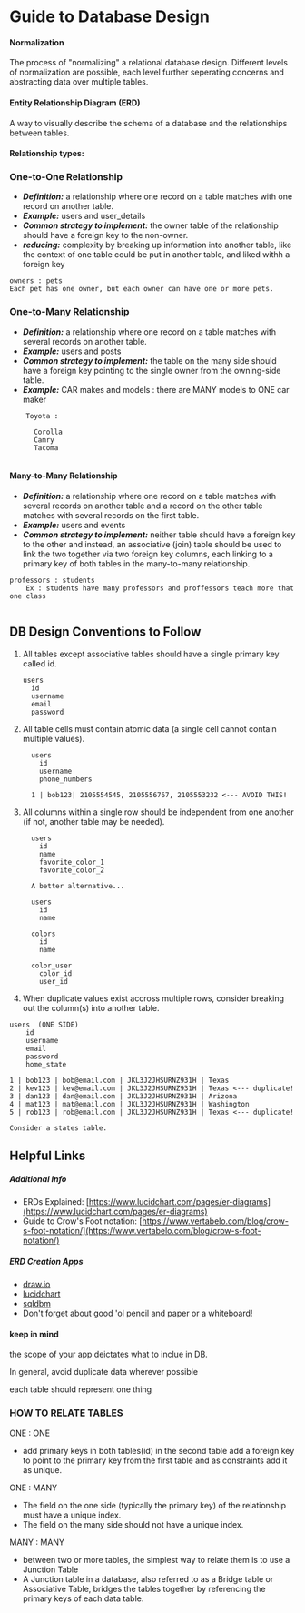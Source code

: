 # Guide to Database Design

#### Normalization

The process of "normalizing" a relational database design. Different levels of normalization are possible, each level further seperating concerns and abstracting data over multiple tables.

#### Entity Relationship Diagram (ERD) 

A way to visually describe the schema of a database and the relationships between tables.
   

#### Relationship types:
### One-to-One Relationship

- ***Definition:*** a relationship where one record on a table matches with one record on another table.
- ***Example:*** users and user_details
- ***Common strategy to implement:*** the owner table of the relationship should have a foreign key to the non-owner.
- ***reducing:*** complexity by breaking up information into another table, like the context of one table could be put in another table, and liked withh a foreign key
 ````
 owners : pets
 Each pet has one owner, but each owner can have one or more pets.
 ````

### One-to-Many Relationship

- ***Definition:*** a relationship where one record on a table matches with several records on another table.
- ***Example:*** users and posts
- ***Common strategy to implement:*** the table on the many side should have a foreign key pointing to the single owner from the owning-side table.
- ***Example:*** CAR makes and models :
there are MANY models to ONE car maker

```
    Toyota : 

      Corolla
      Camry
      Tacoma 
 
 ```
#### Many-to-Many Relationship

- ***Definition:*** a relationship where one record on a table matches with several records on another table and a record on the other table matches with several records on the first table.
- ***Example:*** users and events
- ***Common strategy to implement:*** neither table should have a foreign key to the other and instead, an associative (join) table should be used to link the two together via two foreign key columns, each linking to a primary key of both tables in the many-to-many relationship.

 ```
 professors : students
     Ex : students have many professors and proffessors teach more that one class
   
   ```
<div style="page-break-after: always;"></div>

## DB Design Conventions to Follow

1. All tables except associative tables should have a single primary key called id.

	```
	users
	  id
	  username
	  email
	  password
	```

2. All table cells must contain atomic data (a single cell cannot contain multiple values).
	
	```
	  users
	    id
	    username
	    phone_numbers
												
	  1 | bob123| 2105554545, 2105556767, 2105553232 <--- AVOID THIS!
	```


3. All columns within a single row should be independent from one another (if not, another table may be needed).

	```
	  users
	    id
	    name
	    favorite_color_1
	    favorite_color_2
	
      A better alternative...
	
	  users           
	    id
	    name
	
	  colors
	    id
	    name
	
	  color_user
	    color_id
	    user_id
	```

4. When duplicate values exist accross multiple rows, consider breaking out the column(s) into another table.

  ```
  users  (ONE SIDE)
      id
      username
      email
      password
      home_state

  1 | bob123 | bob@email.com | JKL3J2JHSURNZ931H | Texas
  2 | kev123 | kev@email.com | JKL3J2JHSURNZ931H | Texas <--- duplicate!
  3 | dan123 | dan@email.com | JKL3J2JHSURNZ931H | Arizona
  4 | mat123 | mat@email.com | JKL3J2JHSURNZ931H | Washington
  5 | rob123 | rob@email.com | JKL3J2JHSURNZ931H | Texas <--- duplicate!

  Consider a states table.
 ```

## Helpful Links

##### Additional Info

- ERDs Explained: [https://www.lucidchart.com/pages/er-diagrams](https://www.lucidchart.com/pages/er-diagrams)
- Guide to Crow's Foot notation: [https://www.vertabelo.com/blog/crow-s-foot-notation/](https://www.vertabelo.com/blog/crow-s-foot-notation/)

##### ERD Creation Apps

- [draw.io](https://google.com)
- [lucidchart](https://www.lucidchart.com)
- [sqldbm](https://sqldbm.com)
- Don't forget about good 'ol pencil and paper or a whiteboard!
	
#### keep in mind
the scope of your app deictates what to inclue in DB.

In general, avoid duplicate data wherever possible

each table should represent one thing


### HOW TO RELATE TABLES
ONE : ONE
- add primary keys in both tables(id)
in the second table add a foreign key to point to the primary key from the first table and as constraints add it as unique.

ONE : MANY
- The field on the one side (typically the primary key) of the relationship must have a unique index.
-  The field on the many side should not have a unique index.
 

MANY : MANY
- between two or more tables, the simplest way to relate them is to use a Junction Table 
- A Junction table in a database, also referred to as a Bridge table or Associative Table, bridges the tables together by referencing the primary keys of each data table.




